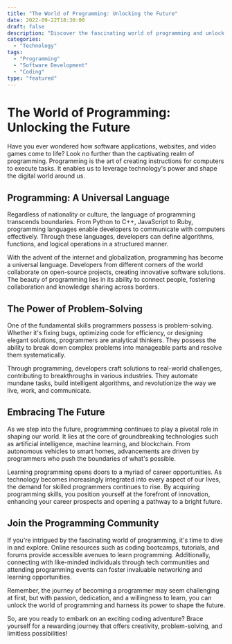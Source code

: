 ```yaml
---
title: "The World of Programming: Unlocking the Future"
date: 2022-09-22T18:30:00
draft: false
description: "Discover the fascinating world of programming and unlock limitless possibilities for the future."
categories: 
  - "Technology"
tags: 
  - "Programming"
  - "Software Development"
  - "Coding"
type: "featured"
---
```


# The World of Programming: Unlocking the Future

Have you ever wondered how software applications, websites, and video games come to life? Look no further than the captivating realm of programming. Programming is the art of creating instructions for computers to execute tasks. It enables us to leverage technology's power and shape the digital world around us.

## Programming: A Universal Language

Regardless of nationality or culture, the language of programming transcends boundaries. From Python to C++, JavaScript to Ruby, programming languages enable developers to communicate with computers effectively. Through these languages, developers can define algorithms, functions, and logical operations in a structured manner.

With the advent of the internet and globalization, programming has become a universal language. Developers from different corners of the world collaborate on open-source projects, creating innovative software solutions. The beauty of programming lies in its ability to connect people, fostering collaboration and knowledge sharing across borders.

## The Power of Problem-Solving

One of the fundamental skills programmers possess is problem-solving. Whether it's fixing bugs, optimizing code for efficiency, or designing elegant solutions, programmers are analytical thinkers. They possess the ability to break down complex problems into manageable parts and resolve them systematically. 

Through programming, developers craft solutions to real-world challenges, contributing to breakthroughs in various industries. They automate mundane tasks, build intelligent algorithms, and revolutionize the way we live, work, and communicate.

## Embracing The Future

As we step into the future, programming continues to play a pivotal role in shaping our world. It lies at the core of groundbreaking technologies such as artificial intelligence, machine learning, and blockchain. From autonomous vehicles to smart homes, advancements are driven by programmers who push the boundaries of what's possible.

Learning programming opens doors to a myriad of career opportunities. As technology becomes increasingly integrated into every aspect of our lives, the demand for skilled programmers continues to rise. By acquiring programming skills, you position yourself at the forefront of innovation, enhancing your career prospects and opening a pathway to a bright future.

## Join the Programming Community

If you're intrigued by the fascinating world of programming, it's time to dive in and explore. Online resources such as coding bootcamps, tutorials, and forums provide accessible avenues to learn programming. Additionally, connecting with like-minded individuals through tech communities and attending programming events can foster invaluable networking and learning opportunities.

Remember, the journey of becoming a programmer may seem challenging at first, but with passion, dedication, and a willingness to learn, you can unlock the world of programming and harness its power to shape the future.

So, are you ready to embark on an exciting coding adventure? Brace yourself for a rewarding journey that offers creativity, problem-solving, and limitless possibilities!
